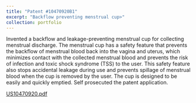 ```yaml
---
title: "Patent #10470920B1"
excerpt: "Backflow preventing menstrual cup>"
collection: portfolio
---
```


Invented a backflow and leakage-preventing menstrual cup for collecting menstrual discharge. The menstrual cup has a safety feature that prevents the backflow of menstrual blood back into the vagina and uterus, which minimizes contact with the collected menstrual blood and prevents the risk of infection and toxic shock syndrome (TSS) to the user. This safety feature also stops accidental leakage during use and prevents spillage of menstrual blood when the cup is removed by the user. The cup is designed to be easily and quickly emptied. Self prosecuted the patent application.

[US10470920.pdf](https://github.com/karinavasudeva/karinavasudeva.github.io/files/7699185/US10470920.pdf)

